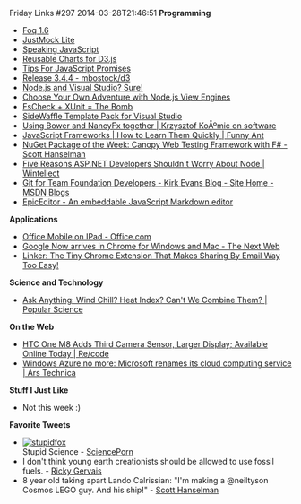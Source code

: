 Friday Links #297
2014-03-28T21:46:51
**Programming**

  * [Foq 1.6](http://www.trelford.com/blog/post/foqnu.aspx)
  * [JustMock Lite](http://www.telerik.com/justmock/free-mocking)
  * [Speaking JavaScript](http://speakingjs.com/es5/)
  * [Reusable Charts for D3.js](http://bugzu.github.io/reD3/#/)
  * [Tips For JavaScript Promises](http://odetocode.com/blogs/scott/archive/2014/03/26/tips-for-javascript-promises.aspx)
  * [Release 3.4.4 - mbostock/d3](https://github.com/mbostock/d3/releases/tag/v3.4.4)
  * [Node.js and Visual Studio? Sure!](http://wildermuth.com/2014/3/24/Node_js_and_Visual_Studio_Sure!?utm_content=buffer9864b&utm_medium=social&utm_source=twitter.com&utm_campaign=buffer)
  * [Choose Your Own Adventure with Node.js View Engines](http://wildermuth.com/2014/3/24/Choose_Your_Own_Adventure_with_Node_js_View_Engines?utm_content=buffera92ad&utm_medium=social&utm_source=twitter.com&utm_campaign=buffer)
  * [FsCheck + XUnit = The Bomb](http://www.clear-lines.com/blog/post/FsCheck-and-XUnit-is-The-Bomb.aspx)
  * [SideWaffle Template Pack for Visual Studio](http://sidewaffle.com/)
  * [Using Bower and NancyFx together | Krzysztof KoÅºmic on software](http://kozmic.net/2014/03/25/using-bower-and-nancyfx-together/)
  * [JavaScript Frameworks | How to Learn Them Quickly | Funny Ant](http://www.funnyant.com/javascript-frameworks/)
  * [NuGet Package of the Week: Canopy Web Testing Framework with F# - Scott Hanselman](http://www.hanselman.com/blog/NuGetPackageOfTheWeekCanopyWebTestingFrameworkWithF.aspx)
  * [Five Reasons ASP.NET Developers Shouldn't Worry About Node | Wintellect](http://www.wintellect.com/blogs/jlane/five-reasons-asp.net-developers-shouldn%E2%80%99t-worry-about-node)
  * [Git for Team Foundation Developers - Kirk Evans Blog - Site Home - MSDN Blogs](http://blogs.msdn.com/b/kaevans/archive/2014/03/26/git-for-team-foundation-developers.aspx)
  * [EpicEditor - An embeddable JavaScript Markdown editor](http://epiceditor.com/?utm_source=javascriptweekly&utm_medium=email)

**Applications**

  * [Office Mobile on IPad - Office.com](http://office.microsoft.com/en-us/mobile/)
  * [Google Now arrives in Chrome for Windows and Mac - The Next Web](http://thenextweb.com/google/2014/03/24/google-now-arrives-chrome-windows-mac/#!BjzON)
  * [Linker: The Tiny Chrome Extension That Makes Sharing By Email Way Too Easy!](http://www.makeuseof.com/tag/linker-the-tiny-chrome-extension-that-makes-sharing-by-email-way-too-easy/)

**Science and Technology**

  * [Ask Anything: Wind Chill? Heat Index? Can't We Combine Them? | Popular Science](http://www.popsci.com/article/science/ask-anything-wind-chill-heat-index-cant-we-combine-them)

**On the Web**

  * [HTC One M8 Adds Third Camera Sensor, Larger Display; Available Online Today | Re/code](http://recode.net/2014/03/25/htc-one-m8-adds-third-camera-sensor-larger-display-available-online-today/)
  * [Windows Azure no more: Microsoft renames its cloud computing service | Ars Technica](http://arstechnica.com/information-technology/2014/03/windows-azure-no-more-microsoft-renames-its-cloud-computing-service/)

**Stuff I Just Like**

  * Not this week :)

**Favorite Tweets**

  * [![stupidfox](/content/images/blog/Windows-Live-Writer/Friday-Links-297_F5F3/stupidfox_thumb.jpg)](/content/images/blog/Windows-Live-Writer/Friday-Links-297_F5F3/stupidfox_2.jpg)  
Stupid Science - [SciencePorn](https://twitter.com/SciencePorn/status/447824033242169344)
  * I don't think young earth creationists should be allowed to use fossil fuels. - [Ricky Gervais](https://twitter.com/rickygervais/status/447784101203156992)
  * 8 year old taking apart Lando Calrissian: "I'm making a @neiltyson Cosmos LEGO guy. And his ship!" - [Scott Hanselman](https://twitter.com/shanselman/status/449037792366960642)
